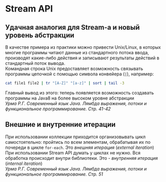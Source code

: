# Stream API
## Удачная аналогия для Stream-а и новый уровень абстракции
В качестве примера из практики можно привести Unix/Linux, в которых многие программы читают данные из стандартного потока ввода, производят какие-либо действия и записывают результаты действий в стандартный поток вывода.<br/>
Командная строка Unix предоставляет возможность связывать программы цепочкой с помощью символа конвейера (`|`), например:
```bash
cat file1 file2 | tr "[A-Z]" "[a-z]" | sort | tail -3
```

Главный вывод из этого: теперь появляется возможность создавать программы на Java8 на более высоком уровне абстракции<br/>
*Урма Р.Г. Современный язык Java. Лямбда выражения, потоки и функциональное программирование. Стр. 41-42*

## Внешние и внутренние итерации
При использовании коллекции приходится организовывать цикл самостоятельно: пройтись по всем элементам, обрабатывая их по почереди в цикле `for-each`. Это _внешняя итерация_ (_external iteration_)<br/>
При использовании Stream API думать у циклах не нужно. Вся обработка происходит внутри библиотеки. Это - _внутренняя итерация_ (_internal iteration_)<br/>
*Урма Р.Г. Современный язык Java. Лямбда выражения, потоки и функциональное программирование. Стр. 51*